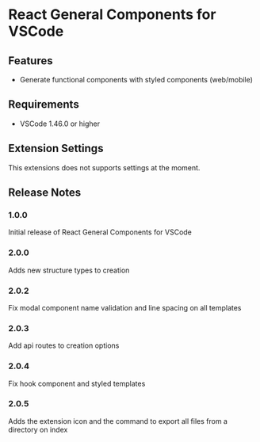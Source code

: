 # React General Components for VSCode

## Features

- Generate functional components with styled components (web/mobile)

## Requirements

- VSCode 1.46.0 or higher

## Extension Settings

This extensions does not supports settings at the moment.

## Release Notes

### 1.0.0

Initial release of React General Components for VSCode

### 2.0.0

Adds new structure types to creation

### 2.0.2

Fix modal component name validation and line spacing on all templates

### 2.0.3

Add api routes to creation options

### 2.0.4

Fix hook component and styled templates

### 2.0.5

Adds the extension icon and the command to export all files from a directory on index
